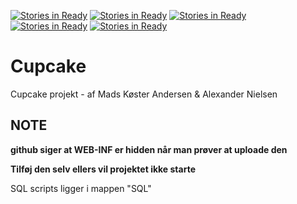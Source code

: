 [![Stories in Ready](https://badge.waffle.io/ZURASTA/cupcake.png?label=ready&title=Ready)](https://waffle.io/ZURASTA/cupcake?utm_source=badge)
[![Stories in Ready](https://badge.waffle.io/ZURASTA/cupcake.png?label=ready&title=Ready)](https://waffle.io/ZURASTA/cupcake?utm_source=badge)
[![Stories in Ready](https://badge.waffle.io/ZURASTA/cupcake.png?label=ready&title=Ready)](https://waffle.io/ZURASTA/cupcake?utm_source=badge)
[![Stories in Ready](https://badge.waffle.io/ZURASTA/cupcake.png?label=ready&title=Ready)](https://waffle.io/ZURASTA/cupcake?utm_source=badge)
[![Stories in Ready](https://badge.waffle.io/cph-an178/Cupcake.png?label=ready&title=Ready)](https://waffle.io/cph-an178/Cupcake)
# Cupcake
Cupcake projekt - af Mads Køster Andersen &amp; Alexander Nielsen

## NOTE

**github siger at WEB-INF er hidden når man prøver at uploade den**

__Tilføj den selv ellers vil projektet ikke starte__ 

SQL scripts ligger i mappen "SQL"

